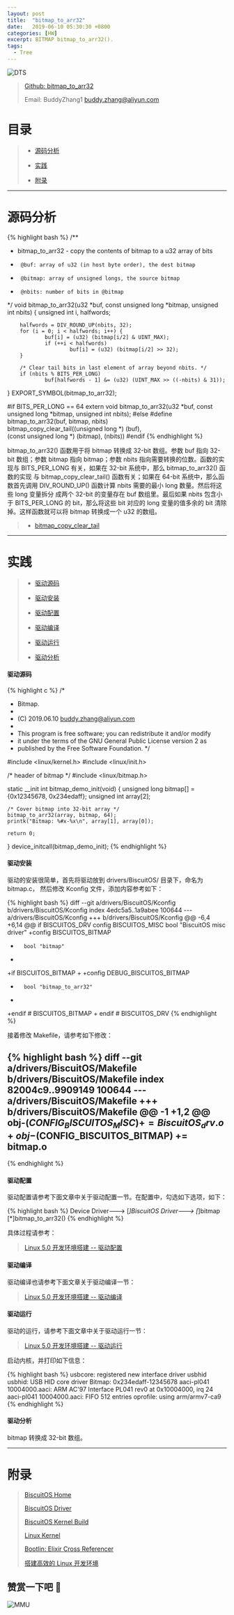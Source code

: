 ```yaml
---
layout: post
title:  "bitmap_to_arr32"
date:   2019-06-10 05:30:30 +0800
categories: [HW]
excerpt: BITMAP bitmap_to_arr32().
tags:
  - Tree
---
```


![DTS](https://gitee.com/BiscuitOS_team/PictureSet/raw/Gitee/BiscuitOS/kernel/IND00000B.jpg)

> [Github: bitmap_to_arr32](https://github.com/BiscuitOS/HardStack/tree/master/Algorithem/bitmap/API/bitmap_to_arr32)
>
> Email: BuddyZhang1 <buddy.zhang@aliyun.com>

# 目录

> - [源码分析](#源码分析)
>
> - [实践](#实践)
>
> - [附录](#附录)

-----------------------------------

# <span id="源码分析">源码分析</span>

{% highlight bash %}
/**
 * bitmap_to_arr32 - copy the contents of bitmap to a u32 array of bits
 *      @buf: array of u32 (in host byte order), the dest bitmap
 *      @bitmap: array of unsigned longs, the source bitmap
 *      @nbits: number of bits in @bitmap
 */
void bitmap_to_arr32(u32 *buf, const unsigned long *bitmap, unsigned int nbits)
{
        unsigned int i, halfwords;

        halfwords = DIV_ROUND_UP(nbits, 32);
        for (i = 0; i < halfwords; i++) {
                buf[i] = (u32) (bitmap[i/2] & UINT_MAX);
                if (++i < halfwords)
                        buf[i] = (u32) (bitmap[i/2] >> 32);
        }

        /* Clear tail bits in last element of array beyond nbits. */
        if (nbits % BITS_PER_LONG)
                buf[halfwords - 1] &= (u32) (UINT_MAX >> ((-nbits) & 31));
}
EXPORT_SYMBOL(bitmap_to_arr32);

#if BITS_PER_LONG == 64
extern void bitmap_to_arr32(u32 *buf, const unsigned long *bitmap,
                                                        unsigned int nbits);
#else
#define bitmap_to_arr32(buf, bitmap, nbits)                     \
        bitmap_copy_clear_tail((unsigned long *) (buf),         \
                        (const unsigned long *) (bitmap), (nbits))
#endif
{% endhighlight %}

bitmap_to_arr32() 函数用于将 bitmap 转换成 32-bit 数组。参数 buf 指向 32-bit
数组；参数 bitmap 指向 bitmap；参数 nbits 指向需要转换的位数。函数的实现与
BITS_PER_LONG 有关，如果在 32-bit 系统中，那么 bitmap_to_arr32() 函数的实现
与 bitmap_copy_clear_tail() 函数有关；如果在 64-bit 系统中，那么函数首先调用
DIV_ROUND_UP() 函数计算 nbits 需要的最小 long 数量。然后将这些 long 变量拆分
成两个 32-bit 的变量存在 buf 数组里。最后如果 nbits 包含小于 BITS_PER_LONG 的
bit，那么将这些 bit 对应的 long 变量的值多余的 bit 清除掉。这样函数就可以将 bitmap
转换成一个 u32 的数组。

> - [bitmap_copy_clear_tail](https://biscuitos.github.io/blog/BITMAP_bitmap_copy_clear_tail)

--------------------------------------------------

# <span id="实践">实践</span>

> - [驱动源码](#驱动源码)
>
> - [驱动安装](#驱动安装)
>
> - [驱动配置](#驱动配置)
>
> - [驱动编译](#驱动编译)
>
> - [驱动运行](#驱动运行)
>
> - [驱动分析](#驱动分析)

#### <span id="驱动源码">驱动源码</span>

{% highlight c %}
/*
 * Bitmap.
 *
 * (C) 2019.06.10 <buddy.zhang@aliyun.com>
 *
 * This program is free software; you can redistribute it and/or modify
 * it under the terms of the GNU General Public License version 2 as
 * published by the Free Software Foundation.
 */

#include <linux/kernel.h>
#include <linux/init.h>

/* header of bitmap */
#include <linux/bitmap.h>

static __init int bitmap_demo_init(void)
{
	unsigned long bitmap[] = {0x12345678, 0x234edaff};
	unsigned int array[2];

	/* Cover bitmap into 32-bit array */
	bitmap_to_arr32(array, bitmap, 64);
	printk("Bitmap: %#x-%x\n", array[1], array[0]);

	return 0;
}
device_initcall(bitmap_demo_init);
{% endhighlight %}

#### <span id="驱动安装">驱动安装</span>

驱动的安装很简单，首先将驱动放到 drivers/BiscuitOS/ 目录下，命名为 bitmap.c，
然后修改 Kconfig 文件，添加内容参考如下：

{% highlight bash %}
diff --git a/drivers/BiscuitOS/Kconfig b/drivers/BiscuitOS/Kconfig
index 4edc5a5..1a9abee 100644
--- a/drivers/BiscuitOS/Kconfig
+++ b/drivers/BiscuitOS/Kconfig
@@ -6,4 +6,14 @@ if BISCUITOS_DRV
config BISCUITOS_MISC
        bool "BiscuitOS misc driver"
+config BISCUITOS_BITMAP
+       bool "bitmap"
+
+if BISCUITOS_BITMAP
+
+config DEBUG_BISCUITOS_BITMAP
+       bool "bitmap_to_arr32"
+
+endif # BISCUITOS_BITMAP
+
endif # BISCUITOS_DRV
{% endhighlight %}

接着修改 Makefile，请参考如下修改：

{% highlight bash %}
diff --git a/drivers/BiscuitOS/Makefile b/drivers/BiscuitOS/Makefile
index 82004c9..9909149 100644
--- a/drivers/BiscuitOS/Makefile
+++ b/drivers/BiscuitOS/Makefile
@@ -1 +1,2 @@
obj-$(CONFIG_BISCUITOS_MISC)     += BiscuitOS_drv.o
+obj-$(CONFIG_BISCUITOS_BITMAP)     += bitmap.o
--
{% endhighlight %}

#### <span id="驱动配置">驱动配置</span>

驱动配置请参考下面文章中关于驱动配置一节。在配置中，勾选如下选项，如下：

{% highlight bash %}
Device Driver--->
    [*]BiscuitOS Driver--->
        [*]bitmap
            [*]bitmap_to_arr32()
{% endhighlight %}

具体过程请参考：

> [Linux 5.0 开发环境搭建 -- 驱动配置](https://biscuitos.github.io/blog/Linux-5.0-arm32-Usermanual/#%E9%A9%B1%E5%8A%A8%E9%85%8D%E7%BD%AE)

#### <span id="驱动编译">驱动编译</span>

驱动编译也请参考下面文章关于驱动编译一节：

> [Linux 5.0 开发环境搭建 -- 驱动编译](https://biscuitos.github.io/blog/Linux-5.0-arm32-Usermanual/#%E7%BC%96%E8%AF%91%E9%A9%B1%E5%8A%A8)

#### <span id="驱动运行">驱动运行</span>

驱动的运行，请参考下面文章中关于驱动运行一节：

> [Linux 5.0 开发环境搭建 -- 驱动运行](https://biscuitos.github.io/blog/Linux-5.0-arm32-Usermanual/#%E9%A9%B1%E5%8A%A8%E8%BF%90%E8%A1%8C)

启动内核，并打印如下信息：

{% highlight bash %}
usbcore: registered new interface driver usbhid
usbhid: USB HID core driver
Bitmap: 0x234edaff-12345678
aaci-pl041 10004000.aaci: ARM AC'97 Interface PL041 rev0 at 0x10004000, irq 24
aaci-pl041 10004000.aaci: FIFO 512 entries
oprofile: using arm/armv7-ca9
{% endhighlight %}

#### <span id="驱动分析">驱动分析</span>

bitmap 转换成 32-bit 数组。

-----------------------------------------------

# <span id="附录">附录</span>

> [BiscuitOS Home](https://biscuitos.github.io/)
>
> [BiscuitOS Driver](https://biscuitos.github.io/blog/BiscuitOS_Catalogue/)
>
> [BiscuitOS Kernel Build](https://biscuitos.github.io/blog/Kernel_Build/)
>
> [Linux Kernel](https://www.kernel.org/)
>
> [Bootlin: Elixir Cross Referencer](https://elixir.bootlin.com/linux/latest/source)
>
> [搭建高效的 Linux 开发环境](https://biscuitos.github.io/blog/Linux-debug-tools/)

## 赞赏一下吧 🙂

![MMU](https://gitee.com/BiscuitOS_team/PictureSet/raw/Gitee/BiscuitOS/kernel/HAB000036.jpg)
